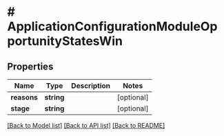 # # ApplicationConfigurationModuleOpportunityStatesWin

## Properties

Name | Type | Description | Notes
------------ | ------------- | ------------- | -------------
**reasons** | **string** |  | [optional]
**stage** | **string** |  | [optional]

[[Back to Model list]](../../README.md#models) [[Back to API list]](../../README.md#endpoints) [[Back to README]](../../README.md)
